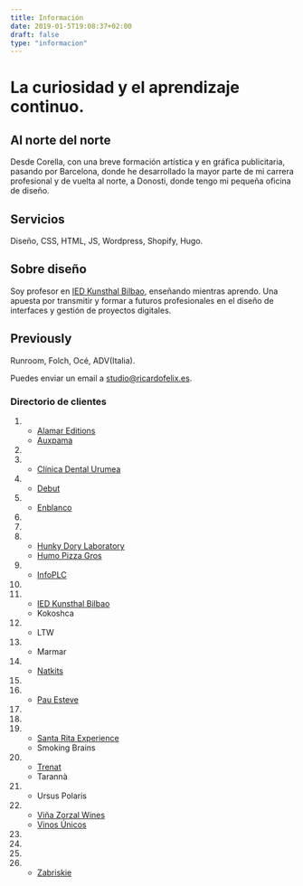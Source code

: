 ```yaml
---
title: Información
date: 2019-01-5T19:08:37+02:00
draft: false
type: "informacion"
---
```

# La curiosidad y el aprendizaje continuo.  

## Al norte del norte
Desde Corella, con una breve formación artística y en gráfica publicitaria, pasando por Barcelona, donde he desarrollado la mayor parte de mi carrera profesional y de vuelta al norte, a Donosti, donde tengo mi pequeña oficina de diseño.

## Servicios
Diseño, CSS, HTML, JS, Wordpress, Shopify, Hugo.

## Sobre diseño
Soy profesor en [IED Kunsthal Bilbao](https://kunsthal.es), enseñando mientras aprendo. Una apuesta por transmitir y formar a futuros profesionales en el diseño de interfaces y gestión de proyectos digitales.

## Previously
Runroom, Folch, Océ, ADV(Italia).

Puedes enviar un email a [studio@ricardofelix.es](mailto:studio@ricardofelix.es).

</section>
<section class="pageInfo__grid">

### Directorio de clientes

1. 
    * [Alamar Editions](https://alamareditions.com)
    * [Auxpama](https://auxpama.net)
2. 
3. 
    * [Clínica Dental Urumea](https://clinicadentalurumea.com)
4. 
    * [Debut](https://debut.cat)
5. 
    * [Enblanco](https://enblanco-studio.de/)
6. 
7. 
8. 
    * [Hunky Dory Laboratory](https://unkydorylab.com)
	* [Humo Pizza Gros](https://humopizza.com)
9. 
    * [InfoPLC](https://infoplc.net)
10. 
11. 
    * [IED Kunsthal Bilbao](https://kunsthal.es)
    * Kokoshca
12. 
    * LTW
13. 
    * Marmar
14. 
    * [Natkits](https://natkits.com)
15. 
17. 
    * [Pau Esteve](https://pauesteve.net)
18. 
19. 
20. 
    * [Santa Rita Experience](https://santaritaexperience.com)
    * Smoking Brains
22. 
    * [Trenat](https://trenat.com)
    * Tarannà
23. 
    * Ursus Polaris
24. 
    * [Viña Zorzal Wines](https://vinazorzalwines.com)
	* [Vinos Únicos](https://vinos-unicos.fr)
25. 
26. 
27. 
28. 
    * [Zabriskie](https://zabriskie.de)